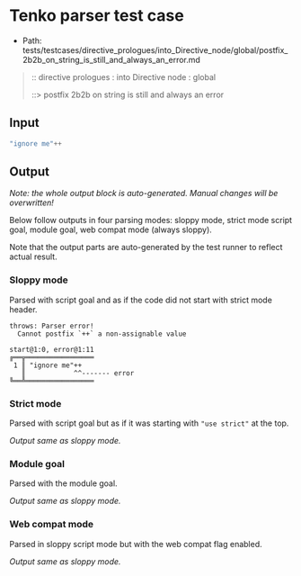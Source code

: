 # Tenko parser test case

- Path: tests/testcases/directive_prologues/into_Directive_node/global/postfix_2b2b_on_string_is_still_and_always_an_error.md

> :: directive prologues : into Directive node : global
>
> ::> postfix 2b2b on string is still and always an error

## Input

`````js
"ignore me"++
`````

## Output

_Note: the whole output block is auto-generated. Manual changes will be overwritten!_

Below follow outputs in four parsing modes: sloppy mode, strict mode script goal, module goal, web compat mode (always sloppy).

Note that the output parts are auto-generated by the test runner to reflect actual result.

### Sloppy mode

Parsed with script goal and as if the code did not start with strict mode header.

`````
throws: Parser error!
  Cannot postfix `++` a non-assignable value

start@1:0, error@1:11
╔══╦═════════════════
 1 ║ "ignore me"++
   ║            ^^------- error
╚══╩═════════════════

`````

### Strict mode

Parsed with script goal but as if it was starting with `"use strict"` at the top.

_Output same as sloppy mode._

### Module goal

Parsed with the module goal.

_Output same as sloppy mode._

### Web compat mode

Parsed in sloppy script mode but with the web compat flag enabled.

_Output same as sloppy mode._
